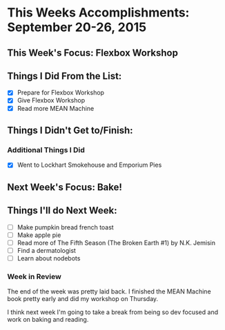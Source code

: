# This Weeks Accomplishments: September 20-26, 2015

## This Week's Focus: Flexbox Workshop

## Things I Did From the List:
- [x] Prepare for Flexbox Workshop
- [x] Give Flexbox Workshop
- [x] Read more MEAN Machine

## Things I Didn't Get to/Finish:

### Additional Things I Did
- [x] Went to Lockhart Smokehouse and Emporium Pies

## Next Week's Focus: Bake!

## Things I'll do Next Week:
- [ ] Make pumpkin bread french toast
- [ ] Make apple pie
- [ ] Read more of The Fifth Season (The Broken Earth #1) by N.K. Jemisin
- [ ] Find a dermatologist
- [ ] Learn about nodebots

### Week in Review
The end of the week was pretty laid back. I finished the MEAN Machine book pretty
early and did my workshop on Thursday.

I think next week I'm going to take a break from being so dev focused and work on
baking and reading.
